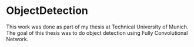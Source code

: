 # ObjectDetection
This work was done as part of my thesis at Technical University of Munich. The goal of this thesis was to do object detection using Fully Convolutional Network.
